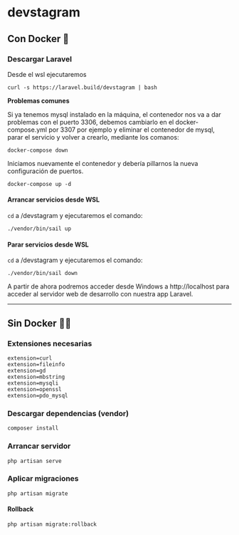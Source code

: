 # devstagram

## Con Docker 🐳

### Descargar Laravel

Desde el wsl ejecutaremos

```
curl -s https://laravel.build/devstagram | bash
```

**Problemas comunes**

Si ya tenemos mysql instalado en la máquina, el contenedor nos va a dar problemas con el puerto 3306, debemos cambiarlo en el docker-compose.yml por 3307 por ejemplo y eliminar el contenedor de mysql, parar el servicio y volver a crearlo, mediante los comanos:

```
docker-compose down
```

Iniciamos nuevamente el contenedor y debería pillarnos la nueva configuración de puertos.

```
docker-compose up -d
```

#### Arrancar servicios desde WSL

`cd` a /devstagram y ejecutaremos el comando:

```
./vendor/bin/sail up
```

#### Parar servicios desde WSL

`cd` a /devstagram y ejecutaremos el comando:

```
./vendor/bin/sail down
```

A partir de ahora podremos acceder desde Windows a http://localhost para acceder al servidor web de desarrollo con nuestra app Laravel.

---

## Sin Docker 🚫🐳

### Extensiones necesarias

```
extension=curl
extension=fileinfo
extension=gd
extension=mbstring
extension=mysqli
extension=openssl
extension=pdo_mysql
```

### Descargar dependencias (vendor)

```
composer install
```

### Arrancar servidor

```
php artisan serve
```

### Aplicar migraciones

```
php artisan migrate
```

#### Rollback

```
php artisan migrate:rollback
```
